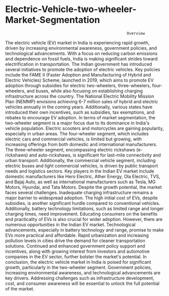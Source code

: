 # Electric-Vehicle-two-wheeler-Market-Segmentation

                                                          Overview

The electric vehicle (EV) market in India is experiencing rapid growth, driven by increasing environmental awareness, government policies, and technological advancements. With a focus on reducing carbon emissions and dependence on fossil fuels, India is making significant strides toward electrification in transportation.
The Indian government has introduced several initiatives to promote the adoption of electric vehicles. Key policies include the FAME II (Faster Adoption and Manufacturing of Hybrid and Electric Vehicles) Scheme, launched in 2019, which aims to promote EV adoption through subsidies for electric two-wheelers, three-wheelers, four-wheelers, and buses, while also focusing on establishing charging infrastructure across the country. The National Electric Mobility Mission Plan (NEMMP) envisions achieving 6-7 million sales of hybrid and electric vehicles annually in the coming years. Additionally, various states have introduced their own incentives, such as subsidies, tax exemptions, and rebates to encourage EV adoption.
In terms of market segmentation, the two-wheeler segment is a major focus due to its dominance in India's vehicle population. Electric scooters and motorcycles are gaining popularity, especially in urban areas. The four-wheeler segment, which includes electric cars and commercial vehicles, is limited but growing, with increasing offerings from both domestic and international manufacturers. The three-wheeler segment, encompassing electric rickshaws (e-rickshaws) and auto-rickshaws, is significant for last-mile connectivity and urban transport. Additionally, the commercial vehicle segment, including electric buses and light commercial vehicles, is driven by public transport needs and logistics sectors.
Key players in the Indian EV market include domestic manufacturers like Hero Electric, Ather Energy, Ola Electric, TVS, and Bajaj Auto, as well as international manufacturers such as Tesla, MG Motors, Hyundai, and Tata Motors.
Despite the growth potential, the market faces several challenges. Inadequate charging infrastructure remains a major barrier to widespread adoption. The high initial cost of EVs, despite subsidies, is another significant hurdle compared to conventional vehicles. Additionally, battery technology limitations, such as limited range and longer charging times, need improvement. Educating consumers on the benefits and practicality of EVs is also crucial for wider adoption.
However, there are numerous opportunities in the Indian EV market. Technological advancements, especially in battery technology and range, promise to make EVs more practical and affordable. Rapid urbanization and increasing pollution levels in cities drive the demand for cleaner transportation solutions. Continued and enhanced government policy support and incentives, along with growing interest from investors and automotive companies in the EV sector, further bolster the market's potential.
In conclusion, the electric vehicle market in India is poised for significant growth, particularly in the two-wheeler segment. Government policies, increasing environmental awareness, and technological advancements are key drivers. Addressing challenges such as infrastructure development, cost, and consumer awareness will be essential to unlock the full potential of the market.
